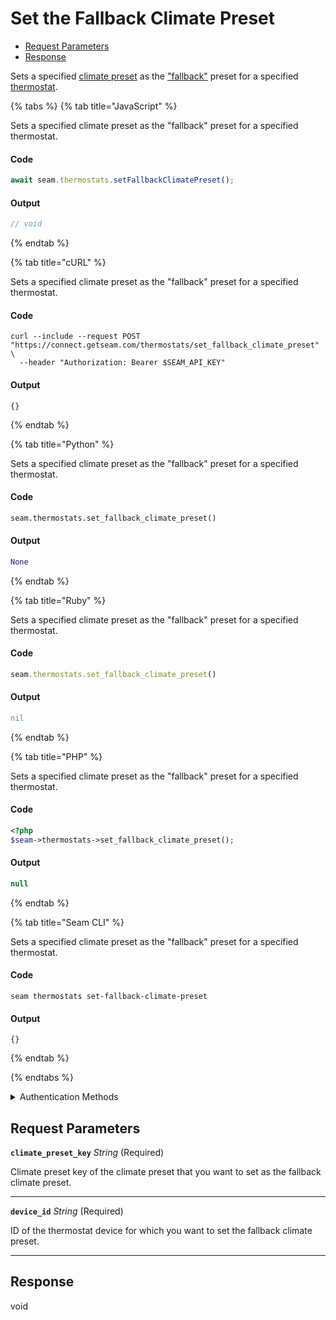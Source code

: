 # Set the Fallback Climate Preset

- [Request Parameters](#request-parameters)
- [Response](#response)

Sets a specified [climate preset](../../capability-guides/thermostats/creating-and-managing-climate-presets/README.md) as the ["fallback"](../../capability-guides/thermostats/creating-and-managing-climate-presets/setting-the-fallback-climate-preset.md) preset for a specified [thermostat](https://docs.seam.co/latest/capability-guides/thermostats).


{% tabs %}
{% tab title="JavaScript" %}

Sets a specified climate preset as the "fallback" preset for a specified thermostat.

#### Code

```javascript
await seam.thermostats.setFallbackClimatePreset();
```

#### Output

```javascript
// void
```
{% endtab %}

{% tab title="cURL" %}

Sets a specified climate preset as the "fallback" preset for a specified thermostat.

#### Code

```curl
curl --include --request POST "https://connect.getseam.com/thermostats/set_fallback_climate_preset" \
  --header "Authorization: Bearer $SEAM_API_KEY"
```

#### Output

```curl
{}
```
{% endtab %}

{% tab title="Python" %}

Sets a specified climate preset as the "fallback" preset for a specified thermostat.

#### Code

```python
seam.thermostats.set_fallback_climate_preset()
```

#### Output

```python
None
```
{% endtab %}

{% tab title="Ruby" %}

Sets a specified climate preset as the "fallback" preset for a specified thermostat.

#### Code

```ruby
seam.thermostats.set_fallback_climate_preset()
```

#### Output

```ruby
nil
```
{% endtab %}

{% tab title="PHP" %}

Sets a specified climate preset as the "fallback" preset for a specified thermostat.

#### Code

```php
<?php
$seam->thermostats->set_fallback_climate_preset();
```

#### Output

```php
null
```
{% endtab %}

{% tab title="Seam CLI" %}

Sets a specified climate preset as the "fallback" preset for a specified thermostat.

#### Code

```seam_cli
seam thermostats set-fallback-climate-preset
```

#### Output

```seam_cli
{}
```
{% endtab %}

{% endtabs %}


<details>

<summary>Authentication Methods</summary>

- API key
- Personal access token
  <br>Must also include the `seam-workspace` header in the request.

To learn more, see [Authentication](https://docs.seam.co/latest/api/authentication).
</details>

## Request Parameters

**`climate_preset_key`** *String* (Required)

Climate preset key of the climate preset that you want to set as the fallback climate preset.

---

**`device_id`** *String* (Required)

ID of the thermostat device for which you want to set the fallback climate preset.

---


## Response

void

